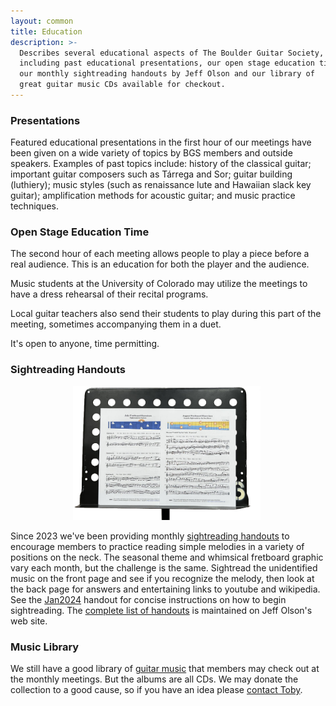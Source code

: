 ```yaml
---
layout: common
title: Education
description: >-
  Describes several educational aspects of The Boulder Guitar Society,
  including past educational presentations, our open stage education time,
  our monthly sightreading handouts by Jeff Olson and our library of
  great guitar music CDs available for checkout.
---
```


### Presentations ###

Featured educational presentations in the first hour of our meetings have been given on a wide variety of topics by BGS members and outside speakers. Examples of past topics include: history of the classical guitar; important guitar composers such as Tárrega and Sor; guitar building (luthiery); music styles (such as renaissance lute and Hawaiian slack key guitar); amplification methods for acoustic guitar; and music practice techniques.

### Open Stage Education Time ###

The second hour of each meeting allows people to play a piece before a real audience.  This is an education for both the player and the audience.

Music students at the University of Colorado may utilize the meetings to have a dress rehearsal of their recital programs.

Local guitar teachers also send their students to play during this part of the meeting, sometimes accompanying them in a duet.

It's open to anyone, time permitting.

### Sightreading Handouts ###

<a href="https://jjolson.net/BGS/about.html"><img src="/pics/handout-stand-0.png" alt="HandoutStand" style="width: 300px;margin-left: 100px;"></a>

Since 2023 we've been providing monthly [sightreading handouts](https://jjolson.net/BGS/about.html) to encourage members to practice reading simple melodies in a variety of positions on the neck.  The seasonal theme and whimsical fretboard graphic vary each month, but the challenge is the same.  Sightread the unidentified music on the front page and see if you recognize the melody, then look at the back page for answers and entertaining links to youtube and wikipedia.  See the [Jan2024](https://jjolson.net/BGS/Jan2024.html) handout for concise instructions on how to begin sightreading.  The [complete list of handouts](https://jjolson.net/BGS/complete.html) is maintained on Jeff Olson's web site.

### Music Library ###

We still have a good library of <a href="/Library.html">guitar music</a> that members may check out at the monthly meetings.  But the albums are all CDs.  We may donate the collection to a good cause, so if you have an idea please <a href="Contact.html">contact Toby</a>.
